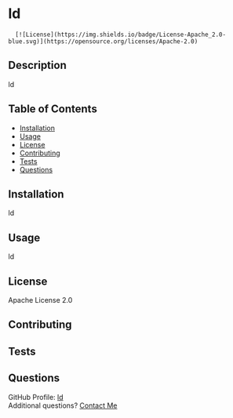 # ld
      [![License](https://img.shields.io/badge/License-Apache_2.0-blue.svg)](https://opensource.org/licenses/Apache-2.0)

## Description 
ld

## Table of Contents
- [Installation](#Installation)
- [Usage](#Usage)
- [License](#License)
- [Contributing](#Contributing)
- [Tests](#Tests)
- [Questions](#Questions)

## Installation
ld
      
## Usage
ld
      
## License
Apache License 2.0
      
## Contributing 
      
## Tests
      
## Questions
GitHub Profile: [ld](https://www.github.com/ld)  
Additional questions? [Contact Me](mailto:ld)